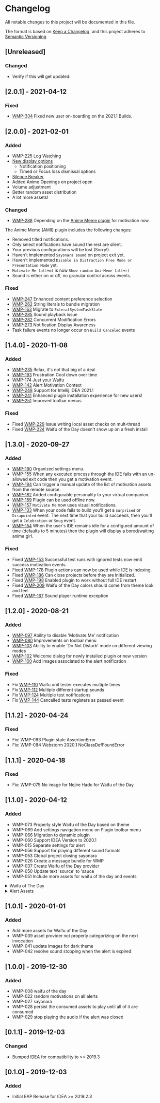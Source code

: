 # Changelog

All notable changes to this project will be documented in this file.

The format is based on [Keep a Changelog](https://keepachangelog.com/en/1.0.0/),
and this project adheres to [Semantic Versioning](https://semver.org/spec/v2.0.0.html).

## [Unreleased]
### Changed
- Verify if this will get updated.

## [2.0.1] - 2021-04-12
### Fixed

- [WMP-304](https://github.com/waifu-motivator/waifu-motivator-plugin/issues/304) Fixed new user on-boarding on the 2021.1 Builds.

## [2.0.0] - 2021-02-01

### Added

- [WMP-225](https://github.com/waifu-motivator/waifu-motivator-plugin/issues/225) Log Watching
- [New display options](https://github.com/Unthrottled/AMII#display️)
    - Notification positioning
    - Timed or Focus loss dismissal options
- [Silence Breaker](https://github.com/Unthrottled/AMII/pull/43)
- Added Anime Openings on project open
- Volume adjustment
- Better random asset distribution
- A lot more assets!

### Changed
- [WMP-288](https://github.com/waifu-motivator/waifu-motivator-plugin/issues/288) Depending on the [Anime Meme plugin](https://github.com/Unthrottled/AMII) for motivation now.

The Anime Meme (AMII) plugin includes the following changes:

- Removed titled notifications.
- Only select notifications have sound the rest are silent.
- Your previous configurations will be lost (Sorry!).
- Haven't implemented `Sayonara sound` on project exit yet.
- Haven't implemented `Disable in Distraction Free Mode or Presentation Mode` yet.
- `Motivate Me (alt+m)` is now `Show random Ani-Meme (alt+r)`
- Sound is either on or off, no granular control across events.

### Fixed

- [WMP-247](https://github.com/waifu-motivator/waifu-motivator-plugin/issues/247) Enhanced content preference selection
- [WMP-262](https://github.com/waifu-motivator/waifu-motivator-plugin/issues/262) String literals to bundle migration
- [WMP-163](https://github.com/waifu-motivator/waifu-motivator-plugin/issues/163) Migrate to `ExteralSystemTaskState`
- [WMP-285](https://github.com/waifu-motivator/waifu-motivator-plugin/issues/285) Sound playback issue
- [WMP-282](https://github.com/waifu-motivator/waifu-motivator-plugin/issues/282) Concurrent Modification Errors
- [WMP-273](https://github.com/waifu-motivator/waifu-motivator-plugin/issues/273) Notification Display Awareness
- Task failure events no longer occur on `Build Canceled` events

## [1.4.0] - 2020-11-08

### Added

- [WMP-235](https://github.com/waifu-motivator/waifu-motivator-plugin/issues/235) Relax, it's not that big of a deal
- [WMP-193](https://github.com/waifu-motivator/waifu-motivator-plugin/issues/193) Frustration Cool down over time
- [WMP-174](https://github.com/waifu-motivator/waifu-motivator-plugin/issues/174) Just your Waifu
- [WMP-142](https://github.com/waifu-motivator/waifu-motivator-plugin/issues/142) Alert Motivation Context
- [WMP-248](https://github.com/waifu-motivator/waifu-motivator-plugin/issues/248) Support for Intellij IDEA 2021.1
- [WMP-241](https://github.com/waifu-motivator/waifu-motivator-plugin/issues/241) Enhanced plugin installation experience for new users!
- [WMP-251](https://github.com/waifu-motivator/waifu-motivator-plugin/issues/251) Improved toolbar menus

### Fixed

- Fixed [WMP-229](https://github.com/waifu-motivator/waifu-motivator-plugin/issues/229) Issue writing local asset checks on mult-thread
- Fixed [WMP-224](https://github.com/waifu-motivator/waifu-motivator-plugin/issues/224) Waifu of the Day doesn't show up on a fresh install


## [1.3.0] - 2020-09-27

### Added

- [WMP-190](https://github.com/waifu-motivator/waifu-motivator-plugin/issues/190) Organized settings menu.
- [WMP-155](https://github.com/waifu-motivator/waifu-motivator-plugin/issues/155) When any executed process through the IDE fails with an un-allowed exit code then you get a motivation event.
- [WMP-194](https://github.com/waifu-motivator/waifu-motivator-plugin/issues/194) Can trigger a manual update of the list of motivation assets from the remote source.
- [WMP-182](https://github.com/waifu-motivator/waifu-motivator-plugin/issues/182) Added configurable personality to your virtual companion.
- [WMP-159](https://github.com/waifu-motivator/waifu-motivator-plugin/issues/159) Plugin can be used offline now.
- [WMP-157](https://github.com/waifu-motivator/waifu-motivator-plugin/issues/157) `Motivate Me` now uses visual notifications.
- [WMP-133](https://github.com/waifu-motivator/waifu-motivator-plugin/issues/133) When your code fails to build you'll get a `Surprised` or `Disapointed` event. The next time that your build succeeds, then you'll get a `Celebration` or `Smug` event.
- [WMP-154](https://github.com/waifu-motivator/waifu-motivator-plugin/issues/154) When the user's IDE remains idle for a configured amount of time (defaults to 5 minutes) then the plugin will display a bored/waiting anime girl.

### Fixed

- Fixed [WMP-153](https://github.com/waifu-motivator/waifu-motivator-plugin/issues/153) Successful test runs with ignored tests now emit success motivation events.
- Fixed [WMP-178](https://github.com/waifu-motivator/waifu-motivator-plugin/issues/178) Plugin actions can now be used while IDE is indexing.
- Fixed [WMP-186](https://github.com/waifu-motivator/waifu-motivator-plugin/issues/186) Can close projects before they are initialized.
- Fixed [WMP-198](https://github.com/waifu-motivator/waifu-motivator-plugin/issues/198) Enabled plugin to work without full IDE restart.
- Fixed [WMP-209](https://github.com/waifu-motivator/waifu-motivator-plugin/issues/209) Waifu of the Day colors should come from theme look and feel
- Fixed [WMP-167](https://github.com/waifu-motivator/waifu-motivator-plugin/issues/167) Sound player runtime exception


## [1.2.0] - 2020-08-21

### Added

- [WMP-097](https://github.com/waifu-motivator/waifu-motivator-plugin/issues/97) Ability to disable 'Motivate Me' notification
- [WMP-080](https://github.com/waifu-motivator/waifu-motivator-plugin/issues/80) Improvements on toolbar menu
- [WMP-103](https://github.com/waifu-motivator/waifu-motivator-plugin/issues/103) Ability to enable 'Do Not Disturb' mode on different viewing modes
- [WMP-102](https://github.com/waifu-motivator/waifu-motivator-plugin/issues/102) Welcome dialog for newly installed plugin or new version
- [WMP-100](https://github.com/waifu-motivator/waifu-motivator-plugin/issues/100) Add images associated to the alert notification

### Fixed

- Fix [WMP-110](https://github.com/waifu-motivator/waifu-motivator-plugin/issues/110) Waifu unit tester executes multiple times
- Fix [WMP-112](https://github.com/waifu-motivator/waifu-motivator-plugin/issues/112) Multiple different startup sounds
- Fix [WMP-124](https://github.com/waifu-motivator/waifu-motivator-plugin/issues/124) Multiple test notifications
- Fix [WMP-144](https://github.com/waifu-motivator/waifu-motivator-plugin/issues/144) Cancelled tests registers as passed event

## [1.1.2] - 2020-04-24

### Fixed
- Fix: WMP-083 Plugin state AssertionError
- Fix: WMP-084 Webstorm 2020.1 NoClassDefFoundError

## [1.1.1] - 2020-04-18

### Fixed
- Fix: WMP-075 No image for Nejire Hado for Waifu of the Day

## [1.1.0] - 2020-04-12

### Added
- WMP-073 Properly style Waifu of the Day based on theme
- WMP-069 Add settings navigation menu on Plugin toolbar menu
- WMP-066 Migration to dynamic plugin
- WMP-060 Support IDEA Version to 2020.1
- WMP-015 Separate settings for alert
- WMP-056 Support for playing different sound formats
- WMP-053 Global project closing sayonara
- WMP-026 Create a message bundle for WMP
- WMP-037 Create Waifu of the Day provider
- WMP-050 Update text 'source' to 'sauce
- WMP-051 Include more assets for waifu of the day and events
<details>
  <summary>Waifu of The Day</summary>

    * Update Aqua image
    * Shinobu Kocho
    * Mitsuri Kanroji
    * Kanae Kocho
    * Kanao Tsuyuri
    * Toru Hagakure
    * Ochaco Uraraka
    * Kyoka Jiro
    * Nejire Hado
    * Eri
    * Himiko Toga
    * Ishtar
    * Lucy Heartfilia
    * Erza Scarlet
    * Wendy Marvell
    * Nao Tomori
    * Kotoko Iwanaga
    * Inori Yuzuriha
    * Miku Nakano
    * Ichika Nakano
    * Nino Nakano
    * Itsuki Nakano
    * Yotsuba Nakano
</details>

<details>
  <summary>Alert Assets</summary>

    * Nyaaan
    * Wwwwwwaaaaaaaaaaaaaaaaaaaaah
    * Wwwwaaaaaooowww
    * OH MY GAH
</details>


## [1.0.1] - 2020-01-01

### Added
- Add more assets for Waifu of the Day
- WMP-039 asset provider not properly categorizing on the next invocation
- WMP-041 update images for dark theme
- WMP-042 resolve sound stopping when the alert is expired

## [1.0.0] - 2019-12-30

### Added
- WMP-008 waifu of the day
- WMP-022 random motivations on all alerts
- WMP-027 sayonara
- WMP-028 persist the consumed assets to play until all of it are consumed
- WMP-029 stop playing the audio if the alert was closed

## [0.1.1] - 2019-12-03

### Changed
- Bumped IDEA for compatibility to >= 2019.3

## [0.1.0] - 2019-12-03

### Added
- Initial EAP Release for IDEA >= 2019.2.3
